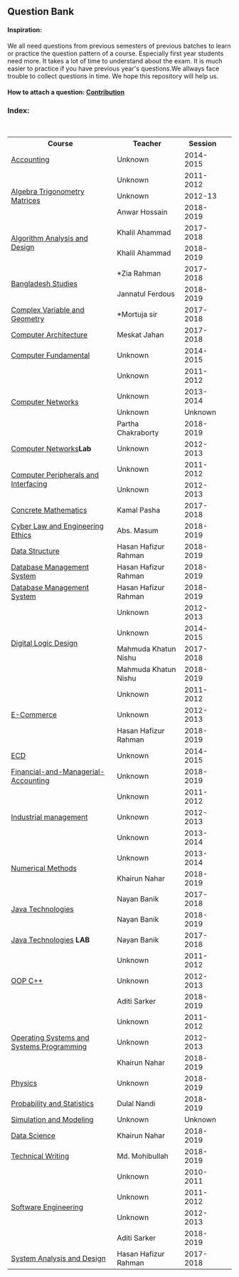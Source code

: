 <h2> Question Bank</h2>
<b><h4>Inspiration:</h4></b>

We all need questions from previous semesters of previous batches to learn or practice the question pattern of a course. Especially first year students need more. It takes a lot of time to understand about the exam. It is much easier to practice if you have previous year's questions.We allways face trouble to collect questions in time. We hope this repository will help us.

<b><h4>How to attach a question:</h></b>
[Contribution](https://github.com/CoUCSE/Question-Bank/blob/main/Contribution.md)


<h3>Index:</h4></br>
<table>
    <tr>
        <th>Course</th>
        <th>Teacher</th>
        <th>Session</th>
    </tr>
    <tr>
        <td><a href="./Assets/Accounting">Accounting</a></td>
        <td>Unknown</td>
        <td>2014-2015</td>
    </tr>
    <tr>
        <td rowspan="3"><a href="./Assets/Algebra_Trigonometry_Matrices">Algebra Trigonometry Matrices</a></td>
        <td>Unknown</td>
        <td>2011-2012</td>
    </tr>
    <tr>
        <td>Unknown</td>
        <td>2012-13</td>
    </tr>
    <tr>
        <td>Anwar Hossain</td>
        <td>2018-2019</td>
    </tr>
    <tr>
        <td rowspan="2"><a href="./Assets/Algorithm_Analysis_and_Design">Algorithm Analysis and Design</a></td>
        <td>Khalil Ahammad</td>
        <td>2017-2018</td>
    </tr>
    <tr>
        <td>Khalil Ahammad</td>
        <td>2018-2019</td>
    </tr>
    <tr>
        <td rowspan="2"><a href="./Assets/Bangladesh_Studies">Bangladesh Studies</a></td>
        <td>*Zia Rahman </td>
        <td>2017-2018</td>
    </tr>
    <tr>
        <td>Jannatul Ferdous </td>
        <td>2018-2019</td>
    </tr>
    <tr>
        <td><a href="./Assets/Complex_Variable_and_Geometry">Complex Variable and Geometry</a></td>
        <td>*Mortuja sir</td>
        <td>2017-2018</td>
    </tr>
    <tr>
        <td><a href="./Assets/Computer_Architecture">Computer Architecture</a></td>
        <td>Meskat Jahan</td>
        <td>2017-2018</td>
    </tr>
    <tr>
        <td><a href="./Assets/Computer_Fundamental">Computer Fundamental</a></td>
        <td>Unknown</td>
        <td>2014-2015</td>
    </tr>
    <tr>
        <td rowspan="4"><a href="./Assets/Computer_networks">Computer Networks</a></td>
        <td>Unknown</td>
        <td>2011-2012</td>
    </tr>
    <tr>
        <td>Unknown</td>
        <td>2013-2014</td>
    </tr>
    <tr>
        <td>Unknown</td>
        <td>Unknown</td>
    </tr>
     <tr>
        <td>Partha Chakraborty</td>
        <td>2018-2019</td>
    </tr>
    <tr>
        <td><a href="./Assets/Computer_networks">Computer Networks</a><b>Lab</b></td>
        <td>Unknown</td>
        <td>2012-2013</td>
    </tr>
    <tr>
        <td rowspan="2"><a href="./Assets/Computer_Peripherals_and_Interfacing">Computer Peripherals and Interfacing</a></td>
        <td>Unknown</td>
        <td>2011-2012</td>
    </tr>
    <tr>
        <td>Unknown</td>
        <td>2012-2013</td>
    </tr>
    <tr>
        <td><a href="./Assets/Concrete_Mathematics">Concrete Mathematics</a></td>
        <td>Kamal Pasha</td>
        <td>2017-2018</td>
    </tr>
    <tr>
        <td><a href="./Assets/Cyber_Law">Cyber Law and Engineering Ethics</a></td>
        <td>Abs. Masum</td>
        <td>2018-2019</a></td>
    </tr>
    <tr>
        <td><a href="./Assets/Data-Structure">Data Structure</a></td>
        <td>Hasan Hafizur Rahman</td>
        <td>2018-2019</td>
    </tr>
    <tr>
        <td><a href="./Assets/DatabaseManagementSystem">Database Management System</a></td>
        <td>Hasan Hafizur Rahman</td>
        <td>2018-2019</td>
    </tr>
    <tr>
        <td><a href="./Assets/DatabaseManagementSystem">Database Management System</a></td>
        <td>Hasan Hafizur Rahman</td>
        <td>2018-2019</td>
    </tr>
    <tr>
        <td rowspan="4"><a href="./Assets/DLD">Digital Logic Design</a></td>
        <td>Unknown</td>
        <td>2012-2013</td>
    </tr>
    <tr>
        <td>Unknown</td>
        <td>2014-2015</td>
    </tr>
    <tr>
        <td>Mahmuda Khatun Nishu</td>
        <td>2017-2018</td>
    </tr>
    <tr>
        <td>Mahmuda Khatun Nishu</td>
        <td>2018-2019</td>
    </tr>
    <tr>
        <td rowspan="3"><a href="./Assets/E-Commerce">E-Commerce</a></td>
        <td>Unknown</td>
        <td>2011-2012</td>
    </tr>
    <tr>
        <td>Unknown</td>
        <td>2012-2013</td>
    </tr>
     <tr>
        <td>Hasan Hafizur Rahman</td>
        <td>2018-2019</td>
    </tr>
    <tr>
        <td><a href="./Assets/ECD">ECD</a></td>
        <td>Unknown</td>
        <td>2014-2015</td>
    </tr>
    <tr>
        <td><a href="./Assets/Financial-and-Managerial-Accounting ">Financial-and-Managerial-Accounting </a></td>
        <td>Unknown</td>
        <td>2018-2019<td>
    </tr>
    <tr>
        <td rowspan="4"><a href="./Assets/Industrial_management">Industrial management</a></td>
        <td>Unknown</td>
        <td>2011-2012</td>
    </tr>
    <tr>
        <td>Unknown</td>
        <td>2012-2013</td>
    <tr>
    </tr>
        <td>Unknown</td>
        <td>2013-2014</td>
    </tr>
    </tr>
        <td rowspan="2"><a href="./Assets/Numerical_Methods">Numerical Methods</a></td>
        <td>Unknown</td>
        <td>2013-2014</td>
    </tr>
    <tr>
         <td>Khairun Nahar</td>
        <td>2018-2019</td>
     </tr>
    <tr>
        <td rowspan="2"><a href="./Assets/Java_Technologies">Java Technologies</a></td>
        <td>Nayan Banik</td>
        <td>2017-2018</td>
    </tr>
	<tr>	
		<td>Nayan Banik</td>
        	<td>2018-2019</td>
	</tr>
    <tr>
        <td><a href="./Assets/Java_Technologies">Java Technologies</a><b> LAB</b></td>
        <td>Nayan Banik</td>
        <td>2017-2018</td>
    </tr>
    </tr>
        <td rowspan="3"><a href="./Assets/OOP_c++">OOP C++</a></td>
        <td>Unknown</td>
        <td>2011-2012</td>
    </tr>
    </tr>
        <td>Unknown</td>
        <td>2012-2013</td>
    </tr>
    </tr>
        <td>Aditi Sarker</td>
        <td>2018-2019</td>
    </tr>
    </tr>
        <td rowspan="3"><a href="./Assets/Operating_Systems_and_Systems_Programming">Operating Systems and Systems Programming</a></td>
        <td>Unknown</td>
        <td>2011-2012</td>
    </tr>
    </tr>
        <td>Unknown</td>
        <td>2012-2013</td>
    </tr>
    <tr>
        <td>Khairun Nahar</td>
        <td>2018-2019</td>
     </tr>
    <tr>
        <td><a href="./Assets/Physics">Physics</a></td>
        <td>Unknown</td>
        <td>2018-2019</td>
    </tr>
    <tr>
        <td><a href="./Assets/Probability-and-statistics">Probability and Statistics</a></td>
        <td>Dulal Nandi</td>
        <td>2018-2019</td>
    </tr>
    <tr>
        <td><a href="./Assets/Simulation_and_Modeling">Simulation and Modeling</a></td>
        <td>Unknown</td>
        <td>Unknown</td>
    </tr>
     <tr>
        <td><a href="./Assets/Data_Science">Data Science</a></td>
        <td>Khairun Nahar</td>
        <td>2018-2019</td>
    </tr>
     <tr>
        <td><a href="./Assets/Technical_Writing">Technical Writing</a></td>
        <td>Md. Mohibullah</td>
        <td>2018-2019</td>
    </tr>
    <tr>
        <td rowspan="4"><a href="./Assets/Software_Engineering">Software Engineering</a></td>
        <td>Unknown</td>
        <td>2010-2011</td>
    </tr>  
    <tr>
        <td>Unknown</td>
        <td>2011-2012</td>
    </tr>
    <tr>
        <td>Unknown</td>
        <td>2012-2013</td>
    </tr>
     <tr>
        <td>Aditi Sarker</td>
        <td>2018-2019</td>
    </tr>
    <tr>
        <td><a href="./Assets/System_Analysis_and_Design">System Analysis and Design</a></td>
        <td>Hasan Hafizur Rahman</td>
        <td>2017-2018</td>
    </tr>
</table>
